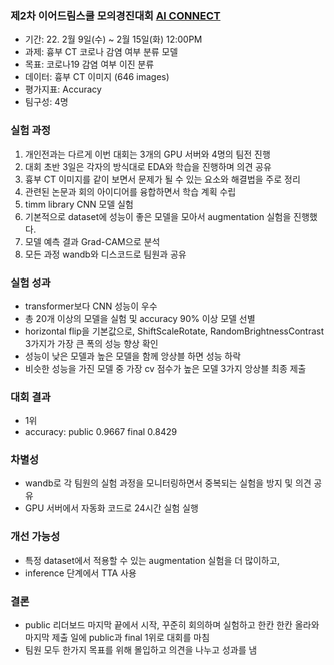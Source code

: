 ### 제2차 이어드림스쿨 모의경진대회 [AI CONNECT](https://www.aiconnect.kr/main/competition/list)
- 기간: 22. 2월 9일(수) ~ 2월 15일(화) 12:00PM
- 과제: 흉부 CT 코로나 감염 여부 분류 모델
- 목표: 코로나19 감염 여부 이진 분류
- 데이터: 흉부 CT 이미지 (646 images)
- 평가지표: Accuracy
- 팀구성: 4명

### 실험 과정
1. 개인전과는 다르게 이번 대회는 3개의 GPU 서버와 4명의 팀전 진행
2. 대회 초반 3일은 각자의 방식대로 EDA와 학습을 진행하며 의견 공유
3. 흉부 CT 이미지를 같이 보면서 문제가 될 수 있는 요소와 해결법을 주로 정리
4. 관련된 논문과 회의 아이디어를 융합하면서 학습 계획 수립
5. timm library CNN 모델 실험
6. 기본적으로 dataset에 성능이 좋은 모델을 모아서 augmentation 실험을 진행했다.
7. 모델 예측 결과 Grad-CAM으로 분석
8. 모든 과정 wandb와 디스코드로 팀원과 공유

### 실험 성과
- transformer보다 CNN 성능이 우수
- 총 20개 이상의 모델을 실험 및 accuracy 90% 이상 모델 선별
- horizontal flip을 기본값으로, ShiftScaleRotate, RandomBrightnessContrast 3가지가 가장 큰 폭의 성능 향상 확인
- 성능이 낮은 모델과 높은 모델을 함께 앙상블 하면 성능 하락
- 비슷한 성능을 가진 모델 중 가장 cv 점수가 높은 모델 3가지 앙상블 최종 제출

### 대회 결과
- 1위
- accuracy: public 0.9667 final 0.8429

### 차별성
- wandb로 각 팀원의 실험 과정을 모니터링하면서 중복되는 실험을 방지 및 의견 공유
- GPU 서버에서 자동화 코드로 24시간 실험 실행

### 개선 가능성
- 특정 dataset에서 적용할 수 있는 augmentation 실험을 더 많이하고,
- inference 단계에서 TTA 사용

### 결론
- public 리더보드 마지막 끝에서 시작, 꾸준히 회의하며 실험하고 한칸 한칸 올라와 마지막 제출 일에 public과 final 1위로 대회를 마침
- 팀원 모두 한가지 목표를 위해 몰입하고 의견을 나누고 성과를 냄
